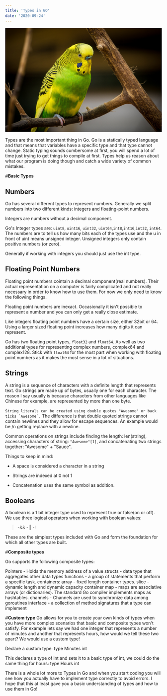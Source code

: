 ```yaml
---
title: 'Types in GO'
date: '2020-09-24'
---
```


![photo](post1photo1.jpg)

Types are the most important thing in Go. Go is a statically typed language and that means that variables have a specific type and that type cannot change. Static typing sounds cumbersome at first, you will spend a lot of time just trying to get things to compile at first. Types help us reason about what our program is doing though and catch a wide variety of common mistakes.

#**Basic Types**

## Numbers
Go has several different types to represent numbers. Generally we split numbers into two different kinds: integers and floating-point numbers.

Integers are numbers without a decimal component.

Go's Integer types are: `uint8`, `uint16`, `uint32`, `uint64`,`int8`,`int16`,`int32`, `int64`. The numbers are to tell us how many bits each of the types use and the u in front of uint means unsigned integer. Unsigned integers only contain positive numbers (or zero).

Generally if working with integers you should just use the int type.

## Floating Point Numbers
Floating point numbers cointain a decimal component(real numbers). Their actual representation on a computer is fairly complicated and not really necessary in order to know how to use them. For now we only need to know the following things.

Floating point numbers are inexact. Occasionally it isn't possible to represent a number and you can only get a really close estimate.

Like integers floating point numbers have a certain size, either 32bit or 64. Using a larger sized floating point increases how many digits it can represent.

Go has two floating point types, `float32` and `float64`. As well as two additional types for representing complex numbers, complex64 and complex128. Stick with `float64` for the most part when working with floating point numbers as it makes the most sense in a lot of situations.

## Strings
A string is a sequence of characters with a definite length that represents text. Go strings are made up of bytes, usually one for each character. The reason I say usually is because characters from other languages like Chinese for example, are represented by more than one byte.

``String literals can be created using double quotes "Awesome" or back ticks `Awesome`.`` The difference is that double quoted strings cannot contain newlines and they allow for escape sequences. An example would be /n getting replace with a newline.

Common operations on strings include finding the length: len(string), accessing characters of string: `"Awesome"[1]`, and concatenating two strings together: "Awesome" + "Sauce".

Things to keep in mind:

* A space is considered a character in a string

* Strings are indexed at 0 not 1

* Concatenation uses the same symbol as addition.

## Booleans
A boolean is a 1 bit integer type used to represent true or false(on or off). We use three logical operators when working with boolean values:

>-&&
>-||
>-!

These are the simplest types included with Go and form the foundation for which all other types are built.


#**Composite types**

Go supports the following composite types:

Pointers - Holds the memory address of a value
structs - data type that aggregates other data types
functions - a group of statements that perform a specific task.
containers:
    array - fixed length container types.
    slice - dynamic length and dynamic capacity container
    map - maps are associative arrays (or dictionaries). The standard Go compiler implements maps as hashtables.
channels - Channels are used to synchronize data among goroutines
interface - a collection of method signatures that a type can implement

#**Custom type**
Go allows for you to create your own kinds of types when you have more complex scenarios that basic and composite types won't satisfy. For example lets say we had one integer that represents a number of minutes and another that represents hours, how would we tell these two apart? We would use a custom type!

Declare a custom type: type Minutes int

This declares a type of int and sets it to a basic type of int, we could do the same thing for hours: type Hours int

There is a whole lot more to Types in Go and when you start coding you will see how you actually have to implement type correctly to avoid errors. I hope that this at least gave you a basic understanding of types and how to use them in Go!
